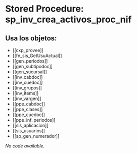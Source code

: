# Stored Procedure: sp_inv_crea_activos_proc_nif

## Usa los objetos:
- [[cxp_provee]]
- [[fn_sis_GetUsuActual]]
- [[gen_periodos]]
- [[gen_subtipodoc]]
- [[gen_sucursal]]
- [[inv_cabdoc]]
- [[inv_cuedoc]]
- [[inv_grupos]]
- [[inv_items]]
- [[inv_vargen]]
- [[ppe_cabdoc]]
- [[ppe_clases]]
- [[ppe_cuedoc]]
- [[ppe_inf_periodos]]
- [[sis_aplicacion]]
- [[sis_usuarios]]
- [[sp_gen_numerador]]

*No code available.*
